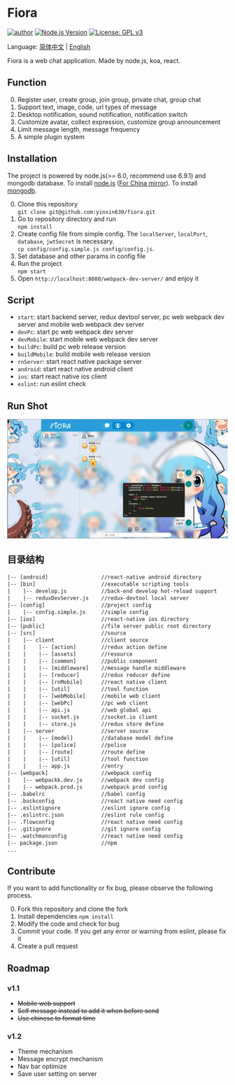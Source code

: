 # Fiora

[![author](https://img.shields.io/badge/author-%E7%A2%8E%E7%A2%8E%E9%85%B1-blue.svg)](http://suisuijiang.com)
[![Node.js Version](https://img.shields.io/badge/node.js-7.0.0-blue.svg)](http://nodejs.org/download)
[![License: GPL v3](https://img.shields.io/badge/License-GPL%20v3-blue.svg)](http://www.gnu.org/licenses/gpl-3.0)

Language: [简体中文](readme-zh.md) | [English](readme.md)

Fiora is a web chat application. Made by node.js, koa, react.

## Function

0. Register user, create group, join group, private chat, group chat
0. Support text, image, code, url types of message
0. Desktop notification, sound notification, notification switch
0. Customize avatar, collect expression, customize group announcement
0. Limit message length, message frequency
0. A simple plugin system

## Installation

The project is powered by node.js(>= 6.0, recommend use 6.9.1) and mongodb database. To install [node.js](https://nodejs.org/en/download/) ([For China mirror](https://npm.taobao.org/mirrors/node)). To install [mongodb](https://docs.mongodb.com/manual/installation/).

0. Clone this repository  
`git clone git@github.com:yinxin630/fiora.git`
0. Go to repository directory and run  
`npm install`
0. Create config file from simple config. The `localServer`, `localPort`, `database`, `jwtSecret` is necessary.  
`cp config/config.simple.js config/config.js`.
0. Set database and other params in config file  
0. Run the project  
`npm start`
0. Open `http://localhost:8080/webpack-dev-server/` and enjoy it

## Script

* `start`: start backend server, redux devtool server, pc web webpack dev server and mobile web webpack dev server
* `devPc`: start pc web webpack dev server
* `devMobile`: start mobile web webpack dev server
* `buildPc`: build pc web release version
* `buildMobile`: build mobile web release version
* `rnServer`: start react native package server
* `android`: start react native android client
* `ios`: start react native ios client
* `eslint`: run eslint check

## Run Shot

![](screenshot_01.png)

## 目录结构

    |-- [android]                 //react-native android directory
    |-- [bin]                     //executable scripting tools
    |    |-- develop.js           //back-end develop hot-reload support
    |    |-- reduxDevServer.js    //redux-devtool local server
    |-- [config]                  //project config
    |    |-- config.simple.js     //simple config
    |-- [ios]                     //react-native ios directory
    |-- [public]                  //file server public root directory
    |-- [src]                     //source
    |    |-- client               //client source
    |    |    |-- [action]        //redux action define
    |    |    |-- [assets]        //resource
    |    |    |-- [common]        //public component
    |    |    |-- [middleware]    //message handle middleware
    |    |    |-- [reducer]       //redux reducer define
    |    |    |-- [rnMobile]      //react native client
    |    |    |-- [util]          //tool function
    |    |    |-- [webMobile]     //mobile web client
    |    |    |-- [webPc]         //pc web client
    |    |    |-- api.js          //web global api
    |    |    |-- socket.js       //socket.io client
    |    |    |-- store.js        //redux store define
    |    |-- server               //server source
    |    |    |-- [model]         //database model define
    |    |    |-- [police]        //police
    |    |    |-- [route]         //route define
    |    |    |-- [util]          //tool function
    |    |    |-- app.js          //entry
    |-- [webpack]                 //webpack config
    |    |-- webpackk.dev.js      //webpack dev config
    |    |-- webpack.prod.js      //webpack prod config
    |-- .babelrc                  //babel config
    |-- .buckconfig               //react native need config
    |-- .eslintignore             //eslint ignore config
    |-- .eslintrc.json            //eslint rule config
    |-- .flowconfig               //react native need config
    |-- .gitignore                //git ignore config
    |-- .watchmanconfig           //react native need config
    |-- package.json              //npm
    ...

## Contribute

If you want to add functionality or fix bug, please observe the following process.

0. Fork this repository and clone the fork
0. Install dependencies `npm install`
0. Modify the code and check for bug
0. Commit your code. If you get any error or warning from eslint, please fix it
0. Create a pull request 

## Roadmap

### v1.1

* ~~Mobile web support~~
* ~~Self message instead to add it when before send~~
* ~~Use chinese to format time~~

### v1.2

* Theme mechanism
* Message encrypt mechanism
* Nav bar optimize
* Save user setting on server
